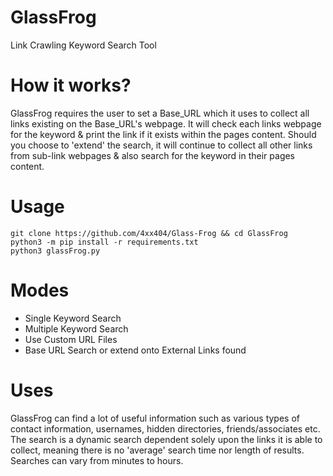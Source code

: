 # GlassFrog  
Link Crawling Keyword Search Tool  
  
# How it works?  
GlassFrog requires the user to set a Base_URL which it uses to collect all links existing on the Base_URL's webpage. It will check each links webpage for the keyword & print the link if it exists within the pages content. Should you choose to 'extend' the search, it will continue to collect all other links from sub-link webpages & also search for the keyword in their pages content.  
  
# Usage  
  
```
git clone https://github.com/4xx404/Glass-Frog && cd GlassFrog
python3 -m pip install -r requirements.txt
python3 glassFrog.py
```
  
# Modes
* Single Keyword Search
* Multiple Keyword Search
* Use Custom URL Files
* Base URL Search or extend onto External Links found
  
# Uses  
GlassFrog can find a lot of useful information such as various types of contact information, usernames, hidden directories, friends/associates etc. The search is a dynamic search dependent solely upon the links it is able to collect, meaning there is no 'average' search time nor length of results. Searches can vary from minutes to hours.  
